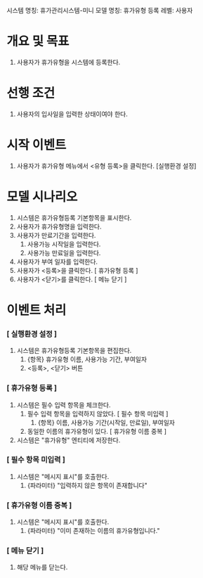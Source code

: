 시스템 명칭: 휴가관리시스템-미니
모델 명칭:  휴가유형 등록
레벨: 사용자

# 개요 및 목표
1. 사용자가 휴가유형을 시스템에 등록한다.

# 선행 조건
1. 사용자의 입사일을 입력한 상태이여야 한다.

# 시작 이벤트
1. 사용자가 휴가유형 메뉴에서 <유형 등록>을 클릭한다. [실행환경 설정]

# 모델 시나리오
1. 시스템은 휴가유형등록 기본항목을 표시한다.
2. 사용자가 휴가유형명을 입력한다.
3. 사용자가 만료기간을 입력한다.
	1. 사용가능 시작일을 입력한다.
	2. 사용가능 만료일을 입력한다.
4. 사용자가 부여 일자를 입력한다.
5. 사용자가 <등록>을 클릭한다. [ 휴가유형 등록 ]
6. 사용자가 <닫기>를 클릭한다. [ 메뉴 닫기 ]

# 이벤트 처리

### [ 실행환경 설정 ]
1. 시스템은 휴가유형등록 기본항목을 편집한다.
	1. {항목} 휴가유형 이름, 사용가능 기간, 부여일자
	2. <등록>, <닫기> 버튼

### [ 휴가유형 등록 ]
1. 시스템은 필수 입력 항목을 체크한다.
	1. 필수 입력 항목을 입력하지 않았다. [ 필수 항목 미입력 ]
		1. {항목} 이름, 사용가능 기간(시작일, 만료일), 부여일자
	2. 동일한 이름의 휴가유형이 있다. [ 휴가유형 이름 중복 ]
2. 시스템은 "휴가유형" 엔티티에 저장한다.

### [ 필수 항목 미입력 ]
1. 시스템은 "메시지 표시"를 호출한다.
	1. {파라미터} "입력하지 않은 항목이 존재합니다"

### [ 휴가유형 이름 중복 ]
1. 시스템은 "메시지 표시"를 호출한다.
	1. {파라미터} "이미 존재하는 이름의 휴가유형입니다."

### [  메뉴 닫기 ]
1. 해당 메뉴를 닫는다.
